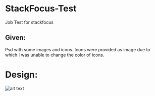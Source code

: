 # StackFocus-Test
Job Test for stackfocus

## Given:
Psd with some images and icons.
Icons were provided as image due to which I was unable to change the color of icons.

# Design:
![alt text](https://github.com/[Amiable-Syed]/[StackFocus-Test]/blob/[main]/image.png?raw=true)
